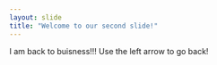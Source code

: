 ```yaml
---
layout: slide
title: "Welcome to our second slide!"
---
```

I am back to buisness!!!
Use the left arrow to go back!
